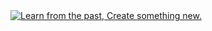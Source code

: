 <a href="//correctiontape.me">
<img src="https://user-images.githubusercontent.com/77515401/174486111-c96c6a25-c9a5-4d08-bb85-7a02629adab5.png" alt="Learn from the past, Create something new.">
</a>
